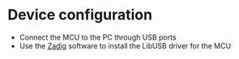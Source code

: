 # Device configuration
* Connect the MCU to the PC through USB ports
* Use the [Zadig](https://zadig.akeo.ie/) software to install the LibUSB driver for the MCU